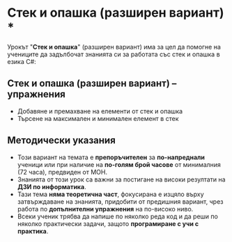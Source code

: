 # Стек и опашка (разширен вариант) *

Урокът "**Стек и опашка**" (разширен вариант) има за цел да помогне на учениците да задълбочат знанията си за работата със стек и опашка в езика C#:

## Стек и опашка (разширен вариант) – упражнения
  - Добавяне и премахване на елементи от стек и опашка
  - Търсене на максимален и минимален елемент в стек

## Методически указания
  - Този вариант на темата е **препоръчителен** за **по-напреднали** ученици или при наличие на **по-голям брой часове** от минималния (72 часа), предвиден от МОН.
  - Знанията от този урок са важни за постигане на високи резултати на **ДЗИ по информатика**.
  - Тази тема **няма теоретична част**, фокусирана е изцяло върху затвърждаване на знанията, придобити от предишния вариант, чрез работа по **допълнителни упражнения** на по-високо ниво.
  - Всеки ученик трябва да напише по няколко реда код и да реши по няколко практически задачи, защото **програмиране с учи с практика**.
